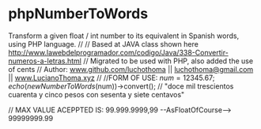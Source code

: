 # phpNumberToWords
Transform a given float / int number to its equivalent in Spanish words, using PHP language.
//
// Based at JAVA class shown here http://www.lawebdelprogramador.com/codigo/Java/338-Convertir-numeros-a-letras.html
// Migrated to be used with PHP, also added the use of cents
// Author: www.github.com/luchothoma  ||  luchothoma@gmail.com || www.LucianoThoma.xyz
// 
//FORM OF USE:
$num = 12345.67;
echo (new NumberToWords($num))->convert();
// "doce mil trescientos cuarenta y cinco pesos con sesenta y siete centavos"

// MAX VALUE ACEPPTED IS: 99.999.9999,99 --AsFloatOfCourse--> 99999999.99
